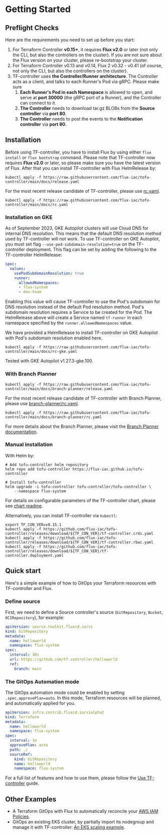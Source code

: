 # Getting Started

## Preflight Checks

Here are the requirements you need to set up before you start:

  1. For Terraform Controller **v0.15+**, it requires **Flux v2.0** or later (not only the CLI, but also the controllers on the cluster). If you are not sure about the Flux version on your cluster, please re-bootstrap your cluster.
  2. For Terraform Controller v0.13 and v0.14, Flux 2 v0.32 - v0.41 (of course, not only the CLI, but also the controllers on the cluster).
  3. TF-controller uses **the Controller/Runner architecture**. The Controller acts as a client, and talks to each Runner's Pod via gRPC. Please make sure 
     1. **Each Runner's Pod in each Namespace** is allowed to open, and serve at **port 30000** (the gRPC port of a Runner), and the Controller can connect to it.
     2. **The Controller** needs to download tar.gz BLOBs from the **Source controller** via **port 80**.
     3. **The Controller** needs to post the events to the **Notification controller** via **port 80**.

## Installation

Before using TF-controller, you have to install Flux by using either `flux install` or `flux bootstrap` command.
Please note that TF-controller now requires **Flux v2.0** or later, so please make sure you have the latest version of Flux.
After that you can install TF-controller with Flux HelmRelease by:

```shell
kubectl apply -f https://raw.githubusercontent.com/flux-iac/tofu-controller/main/docs/release.yaml
```

For the most recent release candidate of TF-controller, please use [rc.yaml](https://raw.githubusercontent.com/flux-iac/tofu-controller/main/docs/rc.yaml).

```shell
kubectl apply -f https://raw.githubusercontent.com/flux-iac/tofu-controller/main/docs/rc.yaml
```

### Installation on GKE

As of September 2023, GKE Autopilot clusters will use Cloud DNS for internal DNS resolution.
This means that the default DNS resolution method used by TF-controller will not work.
To use TF-controller on GKE Autopilot, you must set flag `--use-pod-subdomain-resolution=true` on the TF-controller deployment.
This flag can be set by adding the following to the TF-controller HelmRelease:

```yaml
spec:
  values:
    usePodSubdomainResolution: true
    runner:
      allowedNamespaces:
      - flux-system
      - dev-team
```

Enabling this value will cause TF-controller to use the Pod's subdomain for DNS resolution instead of the default Pod resolution method.
Pod's subdomain resolution requires a Service to be created for the Pod.
The HelmRelease above will create a Service named `tf-runner` in each namespace specified by the `runner.allowedNamespaces` value.

We have provided a HelmRelease to install TF-controller on GKE Autopilot with Pod's subdomain resolution enabled here.

```shell
kubectl apply -f https://raw.githubusercontent.com/flux-iac/tofu-controller/main/docs/rc-gke.yaml
```

Tested with GKE Autopilot v1.27.3-gke.100.

### With Branch Planner

```shell
kubectl apply -f https://raw.githubusercontent.com/flux-iac/tofu-controller/main/docs/branch-planner/release.yaml
```

For the most recent release candidate of TF-controller with Branch Planner, please use [branch-planner/rc.yaml](https://raw.githubusercontent.com/flux-iac/tofu-controller/main/docs/branch-planner/rc.yaml).

```shell
kubectl apply -f https://raw.githubusercontent.com/flux-iac/tofu-controller/main/docs/branch-planner/rc.yaml
```

For more details about the Branch Planner, please visit the
[Branch Planner documentation](./branch-planner/branch-planner-getting-started.md).

### Manual installation

With Helm by:

```shell
# Add tofu-controller helm repository
helm repo add tofu-controller https://flux-iac.github.io/tofu-controller

# Install tofu-controller
helm upgrade -i tofu-controller tofu-controller/tofu-controller \
    --namespace flux-system
```

For details on configurable parameters of the TF-controller chart,
please see [chart readme](https://github.com/flux-iac/tofu-controller/tree/main/charts/tf-controller#tf-controller-for-flux).

Alternatively, you can install TF-controller via `kubectl`:

```shell
export TF_CON_VER=v0.15.1
kubectl apply -f https://github.com/flux-iac/tofu-controller/releases/download/${TF_CON_VER}/tf-controller.crds.yaml
kubectl apply -f https://github.com/flux-iac/tofu-controller/releases/download/${TF_CON_VER}/tf-controller.rbac.yaml
kubectl apply -f https://github.com/flux-iac/tofu-controller/releases/download/${TF_CON_VER}/tf-controller.deployment.yaml
```

## Quick start

Here's a simple example of how to GitOps your Terraform resources with TF-controller and Flux.

### Define source

First, we need to define a Source controller's source (`GitRepository`, `Bucket`, `OCIRepository`), for example:

```yaml
apiVersion: source.toolkit.fluxcd.io/v1
kind: GitRepository
metadata:
  name: helloworld
  namespace: flux-system
spec:
  interval: 30s
  url: https://github.com/tf-controller/helloworld
  ref:
    branch: main
```

### The GitOps Automation mode

The GitOps automation mode could be enabled by setting `.spec.approvePlan=auto`. In this mode, Terraform resources will be planned,
and automatically applied for you.

```yaml
apiVersion: infra.contrib.fluxcd.io/v1alpha2
kind: Terraform
metadata:
  name: helloworld
  namespace: flux-system
spec:
  interval: 1m
  approvePlan: auto
  path: ./
  sourceRef:
    kind: GitRepository
    name: helloworld
    namespace: flux-system
```

For a full list of features and how to use them, please follow the [Use TF-controller](use-tf-controller/index.md) guide.

## Other Examples
  * A Terraform GitOps with Flux to automatically reconcile your [AWS IAM Policies](https://github.com/tf-controller/aws-iam-policies).
  * GitOps an existing EKS cluster, by partially import its nodegroup and manage it with TF-controller: [An EKS scaling example](https://github.com/tf-controller/eks-scaling).

